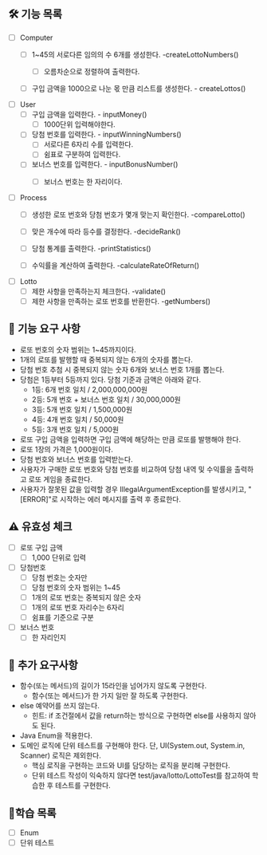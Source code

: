 ## 🛠 기능 목록
- [ ] Computer
  - [ ] 1~45의 서로다른 임의의 수 6개를 생성한다. -createLottoNumbers()
    - [ ] 오름차순으로 정렬하여 출력한다.
  - [ ] 구입 금액을 1000으로 나눈 몫 만큼 리스트를 생성한다. - createLottos()


- [ ] User
  - [ ] 구입 금액을 입력한다. - inputMoney()
    - [ ] 1000단위 입력해야한다.
  - [ ] 당첨 번호를 입력한다. - inputWinningNumbers()
    - [ ] 서로다른 6자리 수를 입력한다.
    - [ ] 쉼표로 구분하여 입력한다.
  - [ ] 보너스 번호를 입력한다. - inputBonusNumber()
    - [ ] 보너스 번호는 한 자리이다.


- [ ] Process
  - [ ] 생성한 로또 번호와 당첨 번호가 몇개 맞는지 확인한다. -compareLotto()
  - [ ] 맞은 개수에 따라 등수를 결정한다. -decideRank()
  - [ ] 당첨 통계를 출력한다. -printStatistics()
  - [ ] 수익률을 계산하여 출력한다. -calculateRateOfReturn()


-[ ] Lotto
  - [ ] 제한 사항을 만족하는지 체크한다. -validate()
  - [ ] 제한 사항을 만족하는 로또 번호를 반환한다. -getNumbers()

## 🔧 기능 요구 사항
- 로또 번호의 숫자 범위는 1~45까지이다.
- 1개의 로또를 발행할 때 중복되지 않는 6개의 숫자를 뽑는다.
- 당첨 번호 추첨 시 중복되지 않는 숫자 6개와 보너스 번호 1개를 뽑는다.
- 당첨은 1등부터 5등까지 있다. 당첨 기준과 금액은 아래와 같다.
  - 1등: 6개 번호 일치 / 2,000,000,000원
  - 2등: 5개 번호 + 보너스 번호 일치 / 30,000,000원
  - 3등: 5개 번호 일치 / 1,500,000원
  - 4등: 4개 번호 일치 / 50,000원
  - 5등: 3개 번호 일치 / 5,000원
- 로또 구입 금액을 입력하면 구입 금액에 해당하는 만큼 로또를 발행해야 한다.
- 로또 1장의 가격은 1,000원이다.
- 당첨 번호와 보너스 번호를 입력받는다. 
- 사용자가 구매한 로또 번호와 당첨 번호를 비교하여 당첨 내역 및 수익률을 출력하고 로또 게임을 종료한다.
- 사용자가 잘못된 값을 입력할 경우 IllegalArgumentException를 발생시키고, "[ERROR]"로 시작하는 에러 메시지를 출력 후 종료한다.

## ⚠️ 유효성 체크
-[ ] 로또 구입 금액
  - [ ] 1,000 단위로 입력
- [ ] 당첨번호
  - [ ] 당첨 번호는 숫자만
  - [ ] 당첨 번호의 숫자 범위는 1~45
  - [ ] 1개의 로또 번호는 중복되지 않은 숫자
  - [ ] 1개의 로또 번호 자리수는 6자리
  - [ ] 쉼표를 기준으로 구분
- [ ] 보너스 번호
  - [ ] 한 자리인지

## 📌 추가 요구사항
- 함수(또는 메서드)의 길이가 15라인을 넘어가지 않도록 구현한다.
  - 함수(또는 메서드)가 한 가지 일만 잘 하도록 구현한다.
- else 예약어를 쓰지 않는다.
  - 힌트: if 조건절에서 값을 return하는 방식으로 구현하면 else를 사용하지 않아도 된다.
- Java Enum을 적용한다.
- 도메인 로직에 단위 테스트를 구현해야 한다. 단, UI(System.out, System.in, Scanner) 로직은 제외한다.
  - 핵심 로직을 구현하는 코드와 UI를 담당하는 로직을 분리해 구현한다.
  - 단위 테스트 작성이 익숙하지 않다면 test/java/lotto/LottoTest를 참고하여 학습한 후 테스트를 구현한다.

## 📗학습 목록
- [ ] Enum
- [ ] 단위 테스트